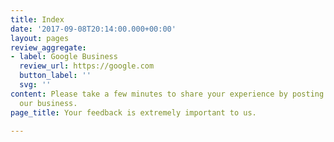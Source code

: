 ```yaml
---
title: Index
date: '2017-09-08T20:14:00.000+00:00'
layout: pages
review_aggregate:
- label: Google Business
  review_url: https://google.com
  button_label: ''
  svg: ''
content: Please take a few minutes to share your experience by posting a review for
  our business.
page_title: Your feedback is extremely important to us.

---
```

